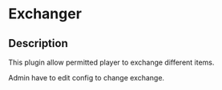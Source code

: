 # Exchanger

## Description
This plugin allow permitted player to exchange different items.

Admin have to edit config to change exchange.
